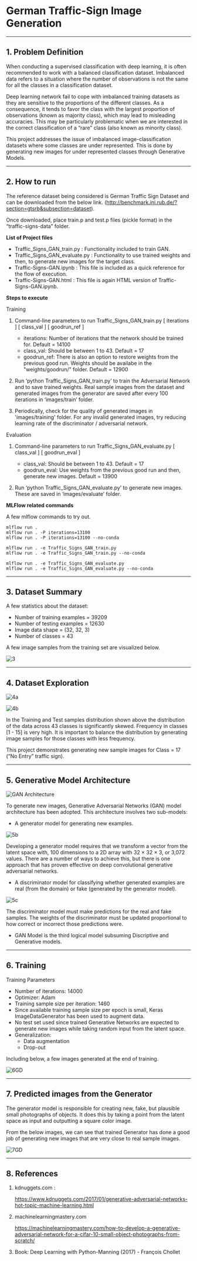 # German Traffic-Sign Image Generation

----------
**1. Problem Definition**
-------------
When conducting a supervised classification with deep learning, it is often recommended to work with a balanced classification dataset. Imbalanced data refers to a situation where the number of observations is not the same for all the classes in a classification dataset.

Deep learning network fail to cope with imbalanced training datasets as they are sensitive to the proportions of the different classes. As a consequence, it tends to favor the class with the largest proportion of observations (known as majority class), which may lead to misleading accuracies. This may be particularly problematic when we are interested in the correct classification of a “rare” class (also known as minority class).

This project addresses the issue of imbalanced image-classification datasets where some classes are under represented. This is done by generating new images for under represented classes through Generative Models.

----------
 **2. How to run**
-------------
The reference dataset being considered is German Traffic Sign Dataset and can be downloaded from the below link. 
(http://benchmark.ini.rub.de/?section=gtsrb&subsection=dataset).

Once downloaded, place train.p and test.p files (pickle format) in the “traffic-signs-data” folder.

**List of Project files**

- Traffic_Signs_GAN_train.py : Functionality included to train GAN.
- Traffic_Signs_GAN_evaluate.py : Functionality to use trained weights and then, to generate new images for the target class.
- Traffic-Signs-GAN.ipynb : This file is included as a quick reference for the flow of execution.
- Traffic-Signs-GAN.html : This file is again HTML version of Traffic-Signs-GAN.ipynb.

**Steps to execute**

Training

1. Command-line parameters to run Traffic_Signs_GAN_train.py [ iterations ] [ class_val ] [ goodrun_ref ]
    - iterations: Number of iterations that the network should be trained for. Default = 14100
    - class_val: Should be between 1 to 43. Default = 17
    - goodrun_ref: There is also an option to restore weights from the previous good run. Weights should be availabe in the "weights/goodrun/" folder. Default = 12900

2. Run ‘python Traffic_Signs_GAN_train.py’ to train the Adversarial Network and to save trained weights. Real sample images from the dataset and generated images from the generator are saved after every 100 iterations in ‘images/train’ folder. 

3. Periodically, check for the quality of generated images in 'images/training' folder. For any invalid generated images, try reducing learning rate of the discriminator / adversarial network.

Evaluation

1. Command-line parameters to run Traffic_Signs_GAN_evaluate.py [ class_val ] [ goodrun_eval ]
    - class_val: Should be between 1 to 43. Default = 17
    - goodrun_eval: Use weights from the previous good run and then, generate new images. Default = 13900

2. Run ‘python Traffic_Signs_GAN_evaluate.py’ to generate new images. These are saved in ‘images/evaluate’ folder. 

**MLFlow related commands**

A few mlflow commands to try out.

    mlflow run .
    mlflow run . -P iterations=13100
    mlflow run . -P iterations=13100 --no-conda

    mlflow run . -e Traffic_Signs_GAN_train.py
    mlflow run . -e Traffic_Signs_GAN_train.py --no-conda

    mlflow run . -e Traffic_Signs_GAN_evaluate.py
    mlflow run . -e Traffic_Signs_GAN_evaluate.py --no-conda



----------
**3. Dataset Summary**
-------------

A few statistics about the dataset:

- Number of training examples = 39209
- Number of testing examples = 12630
- Image data shape = (32, 32, 3)
- Number of classes = 43

A few image samples from the training set are visualized below.

![3](https://user-images.githubusercontent.com/17127066/66141927-31c85580-e622-11e9-874e-5fe775506d17.png)

----------
**4. Dataset Exploration**
-------------

![4a](https://user-images.githubusercontent.com/17127066/66141951-3e4cae00-e622-11e9-9a13-583bd53465b6.png)

![4b](https://user-images.githubusercontent.com/17127066/66141972-4ad10680-e622-11e9-9b4d-7aeebc2e5f98.png)

In the Training and Test samples distribution shown above the distribution of the data across 43 classes is significantly skewed. Frequency in classes [1 - 15] is very high. It is important to balance the distribution by generating image samples for those classes with less frequency. 

This project demonstrates generating new sample images for Class = 17 (“No Entry” traffic sign).

----------
**5. Generative Model Architecture**
-------------

![GAN Architecture](https://www.kdnuggets.com/wp-content/uploads/generative-adversarial-network.png)


To generate new images, Generative Adversarial Networks (GAN) model architecture has been adopted. This architecture involves two sub-models: 

- A generator model for generating new examples.

![5b](https://user-images.githubusercontent.com/17127066/66142009-58868c00-e622-11e9-8694-e045bfa55ec5.png)
    
Developing a generator model requires that we transform a vector from the latent space with, 100 dimensions to a 2D array with 32 × 32 × 3, or 3,072 values. There are a number of ways to achieve this, but there is one approach that has proven effective on deep convolutional generative adversarial networks.
    

- A discriminator model for classifying whether generated examples are real (from the domain) or fake (generated by the generator model).

![5c](https://user-images.githubusercontent.com/17127066/66142027-5e7c6d00-e622-11e9-87cb-53c7c563874e.png)

The discriminator model must make predictions for the real and fake samples. The weights of the discriminator must be updated proportional to how correct or incorrect those predictions were.


- GAN Model is the third logical model subsuming Discriptive and Generative models.


----------
**6. Training**
-------------

Training Parameters

- Number of iterations: 14000
- Optimizer: Adam 
- Training sample size per iteration: 1460 
- Since available training sample size per epoch is small, Keras ImageDataGenerator has been used to augment data.
- No test set used since trained Generative Networks are expected to generate new images while taking random input from the latent space.
- Generalization: 
    - Data augmentation 
    - Drop-out 

Including below, a few images generated at the end of training.

![6GD](https://user-images.githubusercontent.com/17127066/66312456-5a0bc900-e92e-11e9-87dd-2593480961ed.png)


----------
**7. Predicted images from the Generator**
-------------

The generator model is responsible for creating new, fake, but plausible small photographs of
objects. It does this by taking a point from the latent space as input and outputting a square
color image.
 
From the below images, we can see that trained Generator has done a good job of generating new images that are very close to real sample images.

![7GD](https://user-images.githubusercontent.com/17127066/66312474-61cb6d80-e92e-11e9-9072-75911909a2e5.png)


----------
**8. References**
-------------

1. kdnuggets.com :

    https://www.kdnuggets.com/2017/01/generative-adversarial-networks-hot-topic-machine-learning.html

2. machinelearningmastery.com

    https://machinelearningmastery.com/how-to-develop-a-generative-adversarial-network-for-a-cifar-10-small-object-photographs-from-scratch/

3. Book: Deep Learning with Python-Manning (2017) - François Chollet
